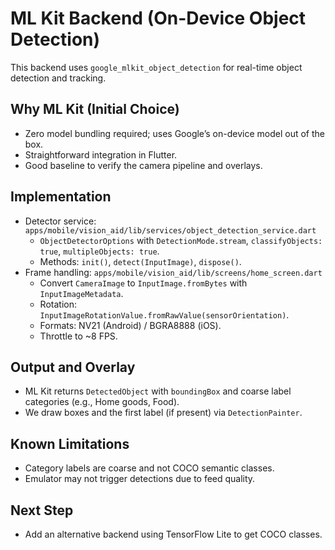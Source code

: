 # ML Kit Backend (On-Device Object Detection)

This backend uses `google_mlkit_object_detection` for real-time object detection and tracking.

## Why ML Kit (Initial Choice)
- Zero model bundling required; uses Google’s on-device model out of the box.
- Straightforward integration in Flutter.
- Good baseline to verify the camera pipeline and overlays.

## Implementation
- Detector service: `apps/mobile/vision_aid/lib/services/object_detection_service.dart`
  - `ObjectDetectorOptions` with `DetectionMode.stream`, `classifyObjects: true`, `multipleObjects: true`.
  - Methods: `init()`, `detect(InputImage)`, `dispose()`.
- Frame handling: `apps/mobile/vision_aid/lib/screens/home_screen.dart`
  - Convert `CameraImage` to `InputImage.fromBytes` with `InputImageMetadata`.
  - Rotation: `InputImageRotationValue.fromRawValue(sensorOrientation)`.
  - Formats: NV21 (Android) / BGRA8888 (iOS).
  - Throttle to ~8 FPS.

## Output and Overlay
- ML Kit returns `DetectedObject` with `boundingBox` and coarse label categories (e.g., Home goods, Food).
- We draw boxes and the first label (if present) via `DetectionPainter`.

## Known Limitations
- Category labels are coarse and not COCO semantic classes.
- Emulator may not trigger detections due to feed quality.

## Next Step
- Add an alternative backend using TensorFlow Lite to get COCO classes.
